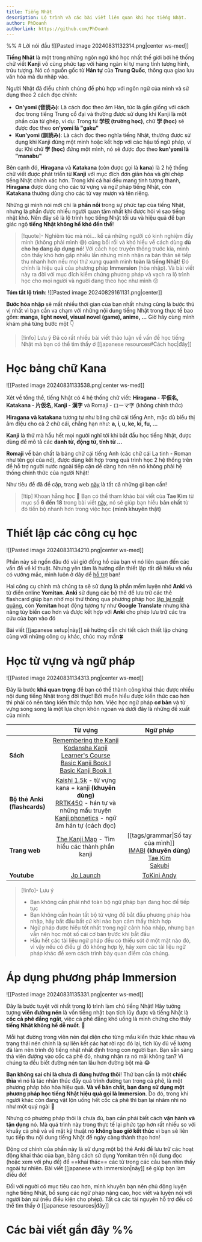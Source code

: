```yaml
---
title: Tiếng Nhật
description: Lộ trình và các bài viết liên quan khi học tiếng Nhật.
author: PhDoanh
authorlink: https://github.com/PhDoanh
---
```

%% # Lời nói đầu
![[Pasted image 20240831132314.png|center ws-med]]

**Tiếng Nhật** là một trong những ngôn ngữ khó học nhất thế giới bởi hệ thống chữ viết **Kanji** vô cùng phức tạp với hàng ngàn kí tự mang tính tượng hình, trừu tượng. Nó có nguồn gốc từ **Hán tự** của **Trung Quốc**, thông qua giao lưu văn hóa mà du nhập vào.

Người Nhật đã điều chỉnh chúng để phù hợp với ngôn ngữ của mình và sử dụng theo 2 cách đọc chính:
- **On'yomi (音読み)**: Là cách đọc theo âm Hán, tức là gần giống với cách đọc trong tiếng Trung cổ đại và thường được sử dụng khi Kanji là một phần của từ ghép, ví dụ: Trong từ **学校 (trường học)**, chữ **学 (học)** sẽ được đọc theo **on'yomi là "gaku"**
- **Kun'yomi (訓読み)**: Là cách đọc theo nghĩa tiếng Nhật, thường được sử dụng khi Kanji đứng một mình hoặc kết hợp với các hậu tố ngữ pháp, ví dụ: Khi chữ **学 (học)** đứng một mình, nó sẽ được đọc theo **kun'yomi là "manabu"**

Bên cạnh đó, **Hiragana** và **Katakana** (còn được gọi là **kana**) là 2 hệ thống chữ viết được phát triển từ **Kanji** với mục đích đơn giản hóa và ghi chép tiếng Nhật chính xác hơn. Trong khi cả hai đều mang tính tượng thanh, **Hiragana** được dùng cho các từ vựng và ngữ pháp tiếng Nhật, còn **Katakana** thường dùng cho các từ vay mượn và tên riêng.

Những gì mình nói mới chỉ là **phần nổi** trong sự phức tạp của tiếng Nhật, nhưng là phần được nhiều người quan tâm nhất khi được hỏi vì sao tiếng nhật khó. Nên đây sẽ là lộ trình học tiếng Nhật tối ưu và hiệu quả để bạn giác ngộ **tiếng Nhật không hề khó đến thế**!

> [!quote]- Nghiêm túc mà nói...
>  kể cả những người có kinh nghiệm đầy mình (không phải mình 😅) cũng bối rối và khó hiểu về cách dùng **dù cho họ đang áp dụng nó**! Với cách học truyền thống trước kia, mình còn thấy khó hơn gấp nhiều lần nhưng mình nhận ra bản thân sẽ tiếp thu nhanh hơn nếu mọi thứ xung quanh mình **toàn là tiếng Nhật**! Đó chính là hiệu quả của phương pháp **Immersion** (hòa nhập). Và bài viết này ra đời với mục đích kiểm chứng phương pháp và vạch ra lộ trình học cho mọi người và người đang theo học như mình 😗 

**Tóm tắt lộ trình**:
![[Pasted image 20240829161131.png|center]]

**Bước hòa nhập** sẽ mất nhiều thời gian của bạn nhất nhưng cũng là bước thú vị nhất vì bạn cần va chạm với những nội dung tiếng Nhật trong thực tế bao gồm: **manga, light novel, visual novel (game), anime, ...** Giờ hãy cùng mình khám phá từng bước một 👇

> [!info] Lưu ý
> Đã có rất nhiều bài viết thảo luận về vấn đề học tiếng Nhật mà bạn có thể tìm thấy ở [[japanese resources#Cách học|đây]] 

# Học bảng chữ Kana
![[Pasted image 20240831133538.png|center ws-med]]

Xét về tổng thể, tiếng Nhật có 4 hệ thống chữ viết: **Hiragana - 平仮名, Katakana - 片仮名, Kanji - 漢字** và Romaji - ローマ字 (không chính thức)

**Hiragana và katakana** tương tự như bảng chữ cái tiếng Anh, mặc dù biểu thị âm điệu cho cả 2 chữ cái, chẳng hạn như: **a, i, u, ke, ki, fu, ...** 

**Kanji** là thứ mà hầu hết mọi người nghĩ tới khi bắt đầu học tiếng Nhật, được dùng để mô tả các **danh từ, động từ, tính từ ...** 

**Romaji** về bản chất là bảng chữ cái tiếng Anh (các chữ cái La tinh - Roman như tên gọi của nó), được dùng kết hợp trong quá trình học 2 hệ thống trên để hỗ trợ người nước ngoài tiếp cận dễ dàng hơn nên nó không phải hệ thống chính thức của người Nhật!

Như tiêu đề đã đề cập, trang web [này](https://vedxyz.github.io/kana/) là tất cả những gì bạn cần!

> [!tip] Khoan hẵng học 🤨
> Bạn có thể tham khảo bài viết của **Tae Kim** từ mục số **6 đến 18** trong bài viết [này](https://djtguide.github.io/grammar/taekim.html#6%20The%20Scripts), nó sẽ giúp bạn hiểu **bản chất** từ đó tiến bộ nhanh hơn trong việc học **(mình khuyên thật)**

# Thiết lập các công cụ học
![[Pasted image 20240831134210.png|center ws-med]]

Phần này sẽ ngốn đâu đó vài giờ đồng hồ của bạn vì nó liên quan đến các vấn đề về kĩ thuật. 
Nhưng yên tâm là hướng dẫn thiết lập rất dễ hiểu và nếu có vướng mắc, mình luôn ở đây để <a href="#footer">hỗ trợ</a> bạn!

Hai công cụ chính mà chúng ta sẽ sử dụng là phần mềm luyện nhớ **Anki** và từ điển online **Yomitan**. **Anki** sử dụng các bộ thẻ để lưu trữ các thẻ flashcard giúp bạn nhớ mọi thứ thông qua phương pháp học [lặp lại ngắt quãng](https://zim.vn/spaced-repetition-phuong-phap-lap-lai-ngat-quang), còn **Yomitan** hoạt động tương tự như **Google Translate** nhưng khả năng tùy biến cao hơn và được kết hợp với **Anki** cho phép lưu trữ các tra cứu của bạn vào đó

Bài viết [[japanese setup|này]] sẽ hướng dẫn chi tiết cách thiết lập chúng cùng với những công cụ khác, chúc may mắn🍀

# Học từ vựng và ngữ pháp
![[Pasted image 20240831134313.png|center ws-med]]

Đây là bước **khá quan trọng** để bạn có thể thành công khai thác được nhiều nội dung tiếng Nhật trong đời thực! Bởi muốn hiểu được kiến thức cao hơn thì phải có nền tảng kiến thức thấp hơn. Việc học ngữ pháp **cơ bản** và từ vựng song song là một lựa chọn khôn ngoan và dưới đây là những đề xuất của mình:

|                                 |                                                                                                                                                                                                                                                                                                                        Từ vựng                                                                                                                                                                                                                                                                                                                         |                                                                                                          Ngữ pháp                                                                                                           |
| :------------------------------ | :----------------------------------------------------------------------------------------------------------------------------------------------------------------------------------------------------------------------------------------------------------------------------------------------------------------------------------------------------------------------------------------------------------------------------------------------------------------------------------------------------------------------------------------------------------------------------------------------------------------------------------------------------: | :-------------------------------------------------------------------------------------------------------------------------------------------------------------------------------------------------------------------------: |
| **Sách**                        | [Remembering the Kanji](https://en.wikipedia.org/wiki/Remembering_the_Kanji_and_Remembering_the_Hanzi)<br>[Kodansha Kanji Learner's Course](https://www.amazon.com/Kodansha-Kanji-Learners-Course-Step/dp/1568365268)<br>[Basic Kanji Book I](https://www.amazon.com/Basic-Kanji-Book-Basic-Vol-1/dp/4893588826/ref=sr_1_1?crid=1RX9JTMA60R4T&keywords=basic+kanji+book+1&qid=1695411387&sprefix=basic+kanji+book+%2Caps%2C204&sr=8-1)<br>[Basic Kanji Book II](https://www.amazon.com/Basic-Kanji-Book-vol-2/dp/4893588834/ref=sr_1_1?crid=30I20SYP5TA01&keywords=basic+kanji+book+2&qid=1695411403&sprefix=basic+kanji+book+%2Caps%2C214&sr=8-1)<br> |                                                                                                                                                                                                                             |
| **Bộ thẻ Anki<br>(flashcards)** |                                                                                                                                                                   [Kaishi 1.5k](https://github.com/donkuri/Kaishi/releases) - từ vựng kana + kanji **(khuyên dùng)**<br>[RRTK450](https://mega.nz/file/2SJiWC4b#hL98qtC_hiLlQDg0LqVJoqD2-5ywT2Nwd4kjROY_KwQ) - hán tự và những mẩu truyện<br>[Kanji phonetics](https://learnjapanese.moe/kanjiphonetics/) - ngữ âm hán tự (cách đọc)                                                                                                                                                                   |                                                                                                                                                                                                                             |
| **Trang web**                   |                                                                                                                                                                                                                                                                                   [The Kanji Map](https://thekanjimap.com/) - Tìm hiểu các thành phần kanji<br><br>                                                                                                                                                                                                                                                                                    | [[tags/grammar\|Sổ tay của mình]]<br>[IMABI](https://www.imabi.org/) **(khuyên dùng)**<br>[Tae Kim](https://guidetojapanese.org/learn/category/grammar-guide/basic-grammar/)<br>[Sakubi](https://sakubi.neocities.org/)<br> |
| **Youtube**                     |                                                                                                                                                                                                                                                                                                     [Jp Launch](https://www.youtube.com/@JpLaunch)                                                                                                                                                                                                                                                                                                     |                                                                                     [ToKini Andy](https://www.youtube.com/@ToKiniAndy)                                                                                      |

> [!info]- Lưu ý
> - Bạn không cần phải nhớ toàn bộ ngữ pháp bạn đang học để tiếp tục
> - Bạn không cần hoàn tất bộ từ vựng để bắt đầu phương pháp hòa nhập, hãy bắt đầu bất cứ khi nào bạn cảm thấy thích hợp
> - Ngữ pháp được hiểu tốt nhất trong ngữ cảnh hòa nhập, nhưng bạn vẫn nên học một số cái cơ bản trước khi bắt đầu
> - Hầu hết các tài liệu ngữ pháp đều có thiếu sót ở một mặt nào đó, vì vậy nếu có điều gì đó không hợp lý, hãy xem các tài liệu ngữ pháp khác để xem cách trình bày quan điểm của chúng.

# Áp dụng phương pháp Immersion
![[Pasted image 20240831135331.png|center ws-med]]

Đây là bước tuyệt vời nhất trong lộ trình làm chủ tiếng Nhật! Hãy tưởng tượng **viên đường nén** là vốn tiếng nhật bạn tích lũy được và tiếng Nhật là **cốc cà phê đắng ngắt**, việc cà phê đắng khó uống là minh chứng cho thấy **tiếng Nhật không hề dễ nuốt**. 🤮

Mỗi hạt đường trong viên nén đại diện cho từng mẩu kiến thức khác nhau và trạng thái nén chính là sự liên kết các hạt rời rạc đó lại, tích lũy đủ về lượng đã làm nên trình độ tiếng nhật nhất định trong con người bạn. Bạn sẵn sàng thả viên đường vào cốc cà phê đó, nhưng nhận ra nó mãi không tan? Vì chúng ta đều biết đường nén tan lâu hơn đường bột mà 😂

**Bạn không sai chỉ là chưa đi đúng hướng thôi**! Thứ bạn cần là một **chiếc thìa** vì nó là tác nhân thúc đẩy quá trình đường tan trong cà phê, là một phương pháp bão hòa hiệu quả. **Và về bản chất, bạn đang sử dụng một phương pháp học tiếng Nhật hiệu quả gọi là Immersion**. Do đó, trong khi người khác còn đang vật lộn uống hết cốc cà phê thì bạn lại nhâm nhi nó như một quý ngài 👑

Nhưng có phương pháp thôi là chưa đủ, bạn cần phải biết cách **vận hành và tận dụng** nó. Mà quá trình này trong thực tế lại phức tạp hơn rất nhiều so với khuấy cà phê và về mặt kỹ thuật nó **không bao giờ kết thúc** vì bạn sẽ liên tục tiếp thu nội dung tiếng Nhật để ngày càng thành thạo hơn!

Động cơ chính của phần này là sử dụng một bộ thẻ Anki để lưu trữ các hoạt động khai thác của bạn, bằng cách sử dụng Yomitan trên nội dung đọc (hoặc xem với phụ đề) để ==khai thác== các từ trong các câu bạn nhìn thấy ngoài tự nhiên. Bài viết [[japanese with immersion|này]] sẽ giúp bạn làm điều đó!

Đối với người có mục tiêu cao hơn, mình khuyên bạn nên chủ động luyện nghe tiếng Nhật, bổ sung các ngữ pháp nâng cao, học viết và luyện nói với người bản xứ (nếu điều kiện cho phép). Tất cả các tài nguyên hỗ trợ đều có thể tìm thấy ở [[japanese resources|đây]]

# Các bài viết gần đây %%